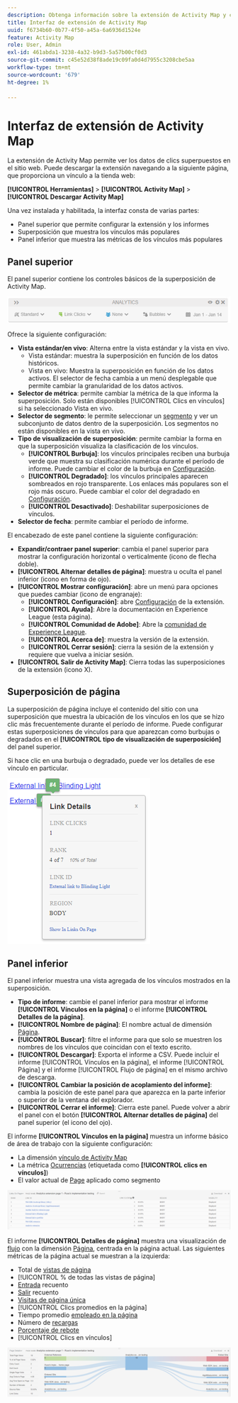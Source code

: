 ```yaml
---
description: Obtenga información sobre la extensión de Activity Map y cómo navegar por su interfaz.
title: Interfaz de extensión de Activity Map
uuid: f6734b60-0b77-4f50-a45a-6a6936d1524e
feature: Activity Map
role: User, Admin
exl-id: 461abda1-3238-4a32-b9d3-5a57b00cf0d3
source-git-commit: c45e52d38f8ade19c09fa0d4d7955c3208cbe5aa
workflow-type: tm+mt
source-wordcount: '679'
ht-degree: 1%

---
```


# Interfaz de extensión de Activity Map

La extensión de Activity Map permite ver los datos de clics superpuestos en el sitio web. Puede descargar la extensión navegando a la siguiente página, que proporciona un vínculo a la tienda web:

**[!UICONTROL Herramientas]** > **[!UICONTROL Activity Map]** > **[!UICONTROL Descargar Activity Map]**

Una vez instalada y habilitada, la interfaz consta de varias partes:

* Panel superior que permite configurar la extensión y los informes
* Superposición que muestra los vínculos más populares
* Panel inferior que muestra las métricas de los vínculos más populares

## Panel superior

El panel superior contiene los controles básicos de la superposición de Activity Map.

![Superposición](../assets/overlay.png)

Ofrece la siguiente configuración:

* **Vista estándar/en vivo**: Alterna entre la vista estándar y la vista en vivo.
   * Vista estándar: muestra la superposición en función de los datos históricos.
   * Vista en vivo: Muestra la superposición en función de los datos activos. El selector de fecha cambia a un menú desplegable que permite cambiar la granularidad de los datos activos.
* **Selector de métrica**: permite cambiar la métrica de la que informa la superposición. Solo están disponibles [!UICONTROL Clics en vínculos] si ha seleccionado Vista en vivo.
* **Selector de segmento**: le permite seleccionar un [segmento](/help/components/segmentation/seg-overview.md) y ver un subconjunto de datos dentro de la superposición. Los segmentos no están disponibles en la vista en vivo.
* **Tipo de visualización de superposición**: permite cambiar la forma en que la superposición visualiza la clasificación de los vínculos.
   * **[!UICONTROL Burbuja]**: los vínculos principales reciben una burbuja verde que muestra su clasificación numérica durante el período de informe. Puede cambiar el color de la burbuja en [Configuración](settings.md).
   * **[!UICONTROL Degradado]**: los vínculos principales aparecen sombreados en rojo transparente. Los enlaces más populares son el rojo más oscuro. Puede cambiar el color del degradado en [Configuración](settings.md).
   * **[!UICONTROL Desactivado]**: Deshabilitar superposiciones de vínculos.
* **Selector de fecha**: permite cambiar el período de informe.

El encabezado de este panel contiene la siguiente configuración:

* **Expandir/contraer panel superior**: cambia el panel superior para mostrar la configuración horizontal o verticalmente (icono de flecha doble).
* **[!UICONTROL Alternar detalles de página]**: muestra u oculta el panel inferior (icono en forma de ojo).
* **[!UICONTROL Mostrar configuración]**: abre un menú para opciones que puedes cambiar (icono de engranaje):
   * **[!UICONTROL Configuración]**: abre [Configuración](settings.md) de la extensión.
   * **[!UICONTROL Ayuda]**: Abre la documentación en Experience League (esta página).
   * **[!UICONTROL Comunidad de Adobe]**: Abre la [comunidad de Experience League](https://experienceleaguecommunities.adobe.com/?profile.language=es).
   * **[!UICONTROL Acerca de]**: muestra la versión de la extensión.
   * **[!UICONTROL Cerrar sesión]**: cierra la sesión de la extensión y requiere que vuelva a iniciar sesión.
* **[!UICONTROL Salir de Activity Map]**: Cierra todas las superposiciones de la extensión (icono X).

## Superposición de página

La superposición de página incluye el contenido del sitio con una superposición que muestra la ubicación de los vínculos en los que se hizo clic más frecuentemente durante el período de informe. Puede configurar estas superposiciones de vínculos para que aparezcan como burbujas o degradados en el **[!UICONTROL tipo de visualización de superposición]** del panel superior.

Si hace clic en una burbuja o degradado, puede ver los detalles de ese vínculo en particular.

![Burbuja de vínculos](../assets/link-bubble.png)

## Panel inferior

El panel inferior muestra una vista agregada de los vínculos mostrados en la superposición.

* **Tipo de informe**: cambie el panel inferior para mostrar el informe **[!UICONTROL Vínculos en la página]** o el informe **[!UICONTROL Detalles de la página]**.
* **[!UICONTROL Nombre de página]**: El nombre actual de dimensión [Página](/help/components/dimensions/page.md).
* **[!UICONTROL Buscar]**: filtre el informe para que solo se muestren los nombres de los vínculos que coincidan con el texto escrito.
* **[!UICONTROL Descargar]**: Exporta el informe a CSV. Puede incluir el informe [!UICONTROL Vínculos en la página], el informe [!UICONTROL Página] y el informe [!UICONTROL Flujo de página] en el mismo archivo de descarga.
* **[!UICONTROL Cambiar la posición de acoplamiento del informe]**: cambia la posición de este panel para que aparezca en la parte inferior o superior de la ventana del explorador.
* **[!UICONTROL Cerrar el informe]**: Cierra este panel. Puede volver a abrir el panel con el botón **[!UICONTROL Alternar detalles de página]** del panel superior (el icono del ojo).

El informe **[!UICONTROL Vínculos en la página]** muestra un informe básico de área de trabajo con la siguiente configuración:

* La dimensión [vínculo de Activity Map](/help/components/dimensions/activity-map-link.md)
* La métrica [Ocurrencias](/help/components/metrics/occurrences.md) (etiquetada como **[!UICONTROL clics en vínculos]**)
* El valor actual de [Page](/help/components/dimensions/page.md) aplicado como segmento

![Vínculos en el panel de página](../assets/links-on-page.png)

El informe **[!UICONTROL Detalles de página]** muestra una visualización de [flujo](/help/analyze/analysis-workspace/visualizations/c-flow/flow.md) con la dimensión [Página](/help/components/dimensions/page.md), centrada en la página actual. Las siguientes métricas de la página actual se muestran a la izquierda:

* Total de [vistas de página](/help/components/metrics/page-views.md)
* [!UICONTROL % de todas las vistas de página]
* [Entrada](/help/components/metrics/entries.md) recuento
* [Salir](/help/components/metrics/exits.md) recuento
* [Visitas de página única](/help/components/metrics/single-page-visits.md)
* [!UICONTROL Clics promedios en la página]
* Tiempo promedio [empleado en la página](/help/components/metrics/time-spent.md)
* Número de [recargas](/help/components/metrics/reloads.md)
* [Porcentaje de rebote](/help/components/metrics/bounce-rate.md)
* [!UICONTROL Clics en vínculos]

![Detalles de página](../assets/page-details.png)

